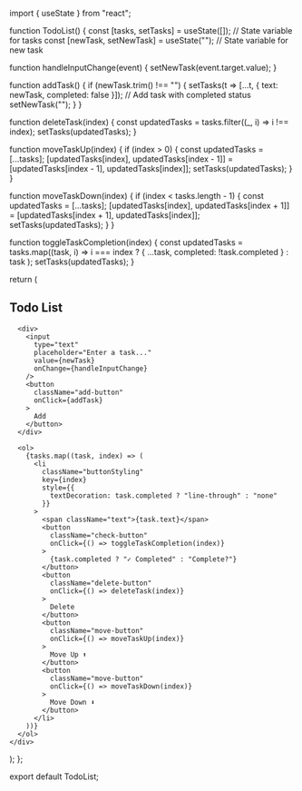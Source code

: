 import { useState } from "react";

function TodoList() { 
  const [tasks, setTasks] = useState([]); // State variable for tasks
  const [newTask, setNewTask] = useState(""); // State variable for new task

  function handleInputChange(event) {
    setNewTask(event.target.value);
  }

  function addTask() {
    if (newTask.trim() !== "") {
      setTasks(t => [...t, { text: newTask, completed: false }]); // Add task with completed status
      setNewTask("");
    }
  }

  function deleteTask(index) {
    const updatedTasks = tasks.filter((_, i) => i !== index);
    setTasks(updatedTasks);
  }

  function moveTaskUp(index) {
    if (index > 0) {
      const updatedTasks = [...tasks];
      [updatedTasks[index], updatedTasks[index - 1]] = 
      [updatedTasks[index - 1], updatedTasks[index]];
      setTasks(updatedTasks);
    }
  }

  function moveTaskDown(index) {
    if (index < tasks.length - 1) {
      const updatedTasks = [...tasks];
      [updatedTasks[index], updatedTasks[index + 1]] = 
      [updatedTasks[index + 1], updatedTasks[index]];
      setTasks(updatedTasks);
    }
  }

  function toggleTaskCompletion(index) {
    const updatedTasks = tasks.map((task, i) =>
      i === index ? { ...task, completed: !task.completed } : task
    );
    setTasks(updatedTasks);
  }

  return (
    <div className="to-do-list">
      <h2>Todo List</h2>

      <div>
        <input
          type="text"
          placeholder="Enter a task..."
          value={newTask}
          onChange={handleInputChange}
        />
        <button
          className="add-button"
          onClick={addTask}
        >
          Add
        </button>
      </div>

      <ol>
        {tasks.map((task, index) => (
          <li
            className="buttonStyling"
            key={index}
            style={{
              textDecoration: task.completed ? "line-through" : "none"
            }}
          >
            <span className="text">{task.text}</span>
            <button
              className="check-button"
              onClick={() => toggleTaskCompletion(index)}
            >
              {task.completed ? "✓ Completed" : "Complete?"}
            </button>
            <button
              className="delete-button"
              onClick={() => deleteTask(index)}
            >
              Delete
            </button>
            <button
              className="move-button"
              onClick={() => moveTaskUp(index)}
            >
              Move Up ⬆️
            </button>
            <button
              className="move-button"
              onClick={() => moveTaskDown(index)}
            >
              Move Down ⬇️
            </button>
          </li>
        ))}
      </ol>
    </div>
  );
};

export default TodoList;
